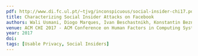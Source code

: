 ```yaml
---
pdf: http://www.di.fc.ul.pt/~tjvg/inconspicuous/social-insider-chi17.pdf
title: Characterizing Social Insider Attacks on Facebook
authors: Wali Usmani, Diogo Marques, Ivan Beschastnikh, Konstantin Beznosov, Tiago Guerreiro, Luís Carriço
venue: ACM CHI 2017 - ACM Conference on Human Factors in Computing Systems, Denver, Colorado, USA, May, 2017
year: 2017
doi: 
tags: [Usable Privacy, Social Insiders]
---
```

